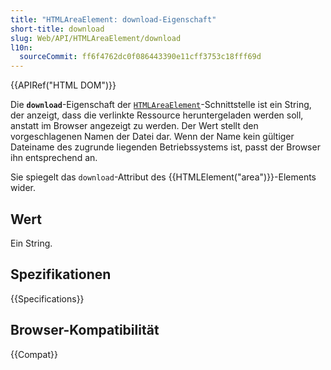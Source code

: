 ```yaml
---
title: "HTMLAreaElement: download-Eigenschaft"
short-title: download
slug: Web/API/HTMLAreaElement/download
l10n:
  sourceCommit: ff6f4762dc0f086443390e11cff3753c18fff69d
---
```


{{APIRef("HTML DOM")}}

Die **`download`**-Eigenschaft der [`HTMLAreaElement`](/de/docs/Web/API/HTMLAreaElement)-Schnittstelle ist ein String, der anzeigt, dass die verlinkte Ressource heruntergeladen werden soll, anstatt im Browser angezeigt zu werden. Der Wert stellt den vorgeschlagenen Namen der Datei dar. Wenn der Name kein gültiger Dateiname des zugrunde liegenden Betriebssystems ist, passt der Browser ihn entsprechend an.

Sie spiegelt das `download`-Attribut des {{HTMLElement("area")}}-Elements wider.

## Wert

Ein String.

## Spezifikationen

{{Specifications}}

## Browser-Kompatibilität

{{Compat}}
